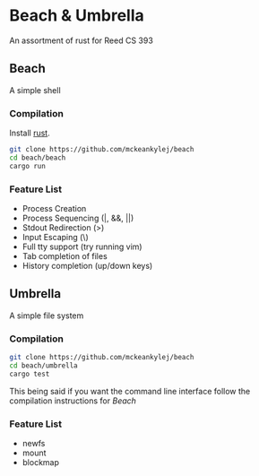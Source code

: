 # Beach & Umbrella
An assortment of rust for Reed CS 393
## Beach 
A simple shell
### Compilation
Install [rust](https://www.rust-lang.org/en-US/install.html).
```bash
git clone https://github.com/mckeankylej/beach
cd beach/beach
cargo run
```
### Feature List
- Process Creation
- Process Sequencing (|, &&, ||)
- Stdout Redirection (>)
- Input Escaping (\\)
- Full tty support (try running vim)
- Tab completion of files
- History completion (up/down keys)
## Umbrella
A simple file system
### Compilation
```bash
git clone https://github.com/mckeankylej/beach
cd beach/umbrella
cargo test
```
This being said if you want the command line interface follow the compilation
instructions for *Beach*
### Feature List
- newfs
- mount
- blockmap
